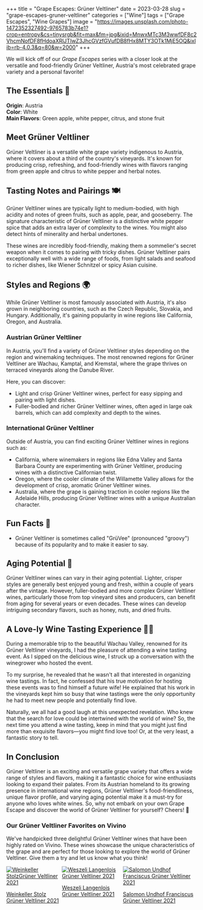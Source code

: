 +++
title = "Grape Escapes: Grüner Veltliner"
date = 2023-03-28
slug = "grape-escapes-gruner-veltliner"
categories = ["Wine"]
tags = ["Grape Escapes", "Wine Grapes"]
image = "https://images.unsplash.com/photo-1472352327492-9765783b74e1?crop=entropy&cs=tinysrgb&fit=max&fm=jpg&ixid=MnwxMTc3M3wwfDF8c2VhcmNofDF8fHdoaXRlJTIwZ3JhcGVzfGVufDB8fHx8MTY3OTk1MjE5OQ&ixlib=rb-4.0.3&q=80&w=2000"
+++

<p>We will kick off of our <em>Grape Escapes</em> series with a closer look at the versatile and food-friendly Grüner Veltliner, Austria's most celebrated grape variety and a personal favorite!</p>
<h2 id="the-essentials-%F0%9F%8D%B7">The Essentials 🍷</h2>
<p><strong>Origin</strong>: Austria<br>
<strong>Color</strong>: White<br>
<strong>Main Flavors</strong>: Green apple, white pepper, citrus, and stone fruit</p>
<h2 id="meet-gr%C3%BCner-veltliner">Meet Grüner Veltliner</h2>
<p>Grüner Veltliner is a versatile white grape variety indigenous to Austria, where it covers about a third of the country's vineyards. It's known for producing crisp, refreshing, and food-friendly wines with flavors ranging from green apple and citrus to white pepper and herbal notes.</p>
<h2 id="tasting-notes-and-pairings-%F0%9F%8D%BD">Tasting Notes and Pairings 🍽</h2>
<p>Grüner Veltliner wines are typically light to medium-bodied, with high acidity and notes of green fruits, such as apple, pear, and gooseberry. The signature characteristic of Grüner Veltliner is a distinctive white pepper spice that adds an extra layer of complexity to the wines. You might also detect hints of minerality and herbal undertones.</p>
<p>These wines are incredibly food-friendly, making them a sommelier's secret weapon when it comes to pairing with tricky dishes. Grüner Veltliner pairs exceptionally well with a wide range of foods, from light salads and seafood to richer dishes, like Wiener Schnitzel or spicy Asian cuisine.</p>
<h2 id="styles-and-regions-%F0%9F%8C%8D">Styles and Regions 🌍</h2>
<p>While Grüner Veltliner is most famously associated with Austria, it's also grown in neighboring countries, such as the Czech Republic, Slovakia, and Hungary. Additionally, it's gaining popularity in wine regions like California, Oregon, and Australia.</p>
<h3 id="austrian-gr%C3%BCner-veltliner">Austrian Grüner Veltliner</h3>
<p>In Austria, you'll find a variety of Grüner Veltliner styles depending on the region and winemaking techniques. The most renowned regions for Grüner Veltliner are Wachau, Kamptal, and Kremstal, where the grape thrives on terraced vineyards along the Danube River.</p>
<p>Here, you can discover:</p>
<ul>
<li>Light and crisp Grüner Veltliner wines, perfect for easy sipping and pairing with light dishes.</li>
<li>Fuller-bodied and richer Grüner Veltliner wines, often aged in large oak barrels, which can add complexity and depth to the wines.</li>
</ul>
<h3 id="international-gr%C3%BCner-veltliner">International Grüner Veltliner</h3>
<p>Outside of Austria, you can find exciting Grüner Veltliner wines in regions such as:</p>
<ul>
<li>California, where winemakers in regions like Edna Valley and Santa Barbara County are experimenting with Grüner Veltliner, producing wines with a distinctive Californian twist.</li>
<li>Oregon, where the cooler climate of the Willamette Valley allows for the development of crisp, aromatic Grüner Veltliner wines.</li>
<li>Australia, where the grape is gaining traction in cooler regions like the Adelaide Hills, producing Grüner Veltliner wines with a unique Australian character.</li>
</ul>
<h2 id="fun-facts-%F0%9F%8D%87">Fun Facts 🍇</h2>
<ul>
<li>Grüner Veltliner is sometimes called &quot;GrüVee&quot; (pronounced &quot;groovy&quot;) because of its popularity and to make it easier to say.</li>
</ul>
<h2 id="aging-potential-%F0%9F%8D%BE">Aging Potential 🍾</h2>
<p>Grüner Veltliner wines can vary in their aging potential. Lighter, crisper styles are generally best enjoyed young and fresh, within a couple of years after the vintage. However, fuller-bodied and more complex Grüner Veltliner wines, particularly those from top vineyard sites and producers, can benefit from aging for several years or even decades. These wines can develop intriguing secondary flavors, such as honey, nuts, and dried fruits.</p>
<h2 id="a-love-ly-wine-tasting-experience-%F0%9F%8D%B7%F0%9F%92%95">A Love-ly Wine Tasting Experience 🍷💕</h2>
<p>During a memorable trip to the beautiful Wachau Valley, renowned for its Grüner Veltliner vineyards, I had the pleasure of attending a wine tasting event. As I sipped on the delicious wine, I struck up a conversation with the winegrower who hosted the event.</p>
<p>To my surprise, he revealed that he wasn't all that interested in organizing wine tastings. In fact, he confessed that his true motivation for hosting these events was to find himself a future wife! He explained that his work in the vineyards kept him so busy that wine tastings were the only opportunity he had to meet new people and potentially find love.</p>
<p>Naturally, we all had a good laugh at this unexpected revelation. Who knew that the search for love could be intertwined with the world of wine? So, the next time you attend a wine tasting, keep in mind that you might just find more than exquisite flavors—you might find love too! Or, at the very least, a fantastic story to tell.</p>
<h2 id="in-conclusion">In Conclusion</h2>
<p>Grüner Veltliner is an exciting and versatile grape variety that offers a wide range of styles and flavors, making it a fantastic choice for wine enthusiasts looking to expand their palates. From its Austrian homeland to its growing presence in international wine regions, Grüner Veltliner's food-friendliness, unique flavor profile, and varying aging potential make it a must-try for anyone who loves white wines. So, why not embark on your own Grape Escape and discover the world of Grüner Veltliner for yourself? Cheers! 🥂</p>
<h3 id="our-gr%C3%BCner-veltliner-favorites-on-vivino">Our Grüner Veltliner Favorites on Vivino</h3>
<p>We've handpicked three delightful Grüner Veltliner wines that have been highly rated on Vivino. These wines showcase the unique characteristics of the grape and are perfect for those looking to explore the world of Grüner Veltliner. Give them a try and let us know what you think!</p>
<p></p><!--kg-card-begin: html--><style>
  .wine-container {
    display: flex;
    justify-content: center;
  }
  
  .wine-card {
    width: 80px;
    text-align: center;
    font-family: 'Roboto', sans-serif;
    margin: 0 5px;
  }
  
  .wine-card img {
    width: 60px;
    height: auto;
    display: block;
    margin: 0 auto;
  }
  
  .wine-card p {
    font-size: 12px;
    line-height: 1.2;
    margin: 0;
  }
  
  .wine-card a {
    color: #4a4a4a;
    text-decoration: none;
  }
  
  .wine-card a:hover {
    text-decoration: underline;
  }
</style>

<div class="wine-container">
  <div class="wine-card">
    <a href="https://www.vivino.com/SE/sv/weinkeller-stolz-gruner-veltliner/w/6891544?year=2021&price_id=30698179">
      <img src="https://images.vivino.com/thumbs/R6mZgKamTvSDUtU1EPnZ-g_pb_x960.png" alt="Weinkeller StolzGrüner Veltliner 2021">
      <p>Weinkeller Stolz<br>Grüner Veltliner 2021</p>
    </a>
  </div>
  <div class="wine-card">
    <a href="https://www.vivino.com/SE/sv/weszeli-langenlois-gruner-veltliner/w/1698307?year=2021&price_id=29248113">
      <img src="https://images.vivino.com/thumbs/lEr2x_eCR0egHjOPrxhbQA_pb_x960.png" alt="Weszeli Langenlois Grüner Veltliner 2021">
      <p>Weszeli Langenlois<br>Grüner Veltliner 2021</p>
    </a>
  </div>
  <div class="wine-card">
    <a href="https://www.vivino.com/SE/sv/weingut-salomon-undhof-franciscus-gruner-veltliner/w/3742883?year=2021&price_id=29482760">
      <img src="https://images.vivino.com/thumbs/eGSBvR6dQP60VqrAvnElhw_pb_x960.png" alt="Salomon Undhof Franciscus Grüner Veltliner 2021">
      <p>Salomon Undhof Franciscus<br>Grüner Veltliner 2021</p>
    </a>
  </div>
</div>
<!--kg-card-end: html-->

